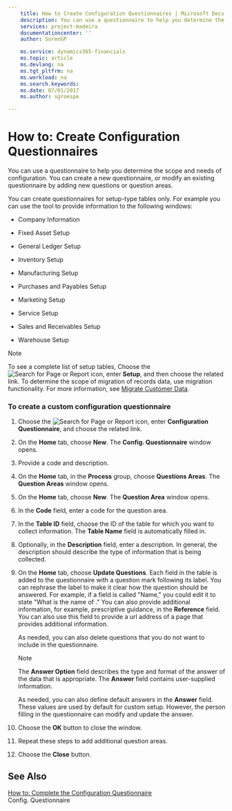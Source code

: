 ```yaml
---
    title: How to Create Configuration Questionnaires | Microsoft Docs
    description: You can use a questionnaire to help you determine the scope and needs of configuration. You can create a new questionnaire, or modify an existing questionnaire by adding new questions or question areas.
    services: project-madeira
    documentationcenter: ''
    author: SorenGP

    ms.service: dynamics365-financials
    ms.topic: article
    ms.devlang: na
    ms.tgt_pltfrm: na
    ms.workload: na
    ms.search.keywords:
    ms.date: 07/01/2017
    ms.author: sgroespe

---
```

# How to: Create Configuration Questionnaires
You can use a questionnaire to help you determine the scope and needs of configuration. You can create a new questionnaire, or modify an existing questionnaire by adding new questions or question areas.  
  
 You can create questionnaires for setup-type tables only. For example you can use the tool to provide information to the following windows:  
  
-   Company Information  
  
-   Fixed Asset Setup  
  
-   General Ledger Setup  
  
-   Inventory Setup  
  
-   Manufacturing Setup  
  
-   Purchases and Payables Setup  
  
-   Marketing Setup  
  
-   Service Setup  
  
-   Sales and Receivables Setup  
  
-   Warehouse Setup  
  
> [!NOTE]  
>  To see a complete list of setup tables, Choose the ![Search for Page or Report](media/ui-search/search_small.png "Search for Page or Report icon") icon, enter **Setup**, and then choose the related link. To determine the scope of migration of records data, use migration functionality. For more information, see [Migrate Customer Data](../migrate-customer-data.md).  
  
### To create a custom configuration questionnaire  
  
1.  Choose the ![Search for Page or Report](media/ui-search/search_small.png "Search for Page or Report icon") icon, enter **Configuration Questionnaire**, and choose the related link.  
  
2.  On the **Home** tab, choose **New**. The **Config. Questionnaire** window opens.  
  
3.  Provide a code and description.  
  
4.  On the **Home** tab, in the **Process** group, choose **Questions Areas**. The **Question Areas** window opens.  
  
5.  On the **Home** tab, choose **New**. The **Question Area** window opens.  
  
6.  In the **Code** field, enter a code for the question area.  
  
7.  In the **Table ID** field, choose the ID of the table for which you want to collect information. The **Table Name** field is automatically filled in.  
  
8.  Optionally, in the **Description** field, enter a description. In general, the description should describe the type of information that is being collected.  
  
9. On the **Home** tab, choose **Update Questions**. Each field in the table is added to the questionnaire with a question mark following its label. You can rephrase the label to make it clear how the question should be answered. For example, if a field is called "Name," you could edit it to state "What is the name of <data being collected>." You can also provide additional information, for example, prescriptive guidance, in the **Reference** field. You can also use this field to provide a url address of a page that provides additional information.  
  
     As needed, you can also delete questions that you do not want to include in the questionnaire.  
  
    > [!NOTE]  
    >  The **Answer Option** field describes the type and format of the answer of the data that is appropriate. The **Answer** field contains user-supplied information.  
    >   
    >  As needed, you can also define default answers in the **Answer** field. These values are used by default for custom setup. However, the person filling in the questionnaire can modify and update the answer.  
  
10. Choose the **OK** button to close the window.  
  
11. Repeat these steps to add additional question areas.  
  
12. Choose the **Close** button.  
  
## See Also  
 [How to: Complete the Configuration Questionnaire](../how-to-complete-the-configuration-questionnaire.md)   
 Config. Questionnaire